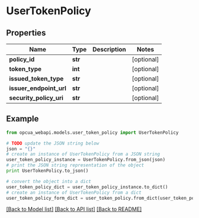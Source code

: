 # UserTokenPolicy


## Properties
Name | Type | Description | Notes
------------ | ------------- | ------------- | -------------
**policy_id** | **str** |  | [optional] 
**token_type** | **int** |  | [optional] 
**issued_token_type** | **str** |  | [optional] 
**issuer_endpoint_url** | **str** |  | [optional] 
**security_policy_uri** | **str** |  | [optional] 

## Example

```python
from opcua_webapi.models.user_token_policy import UserTokenPolicy

# TODO update the JSON string below
json = "{}"
# create an instance of UserTokenPolicy from a JSON string
user_token_policy_instance = UserTokenPolicy.from_json(json)
# print the JSON string representation of the object
print UserTokenPolicy.to_json()

# convert the object into a dict
user_token_policy_dict = user_token_policy_instance.to_dict()
# create an instance of UserTokenPolicy from a dict
user_token_policy_form_dict = user_token_policy.from_dict(user_token_policy_dict)
```
[[Back to Model list]](../README.md#documentation-for-models) [[Back to API list]](../README.md#documentation-for-api-endpoints) [[Back to README]](../README.md)


